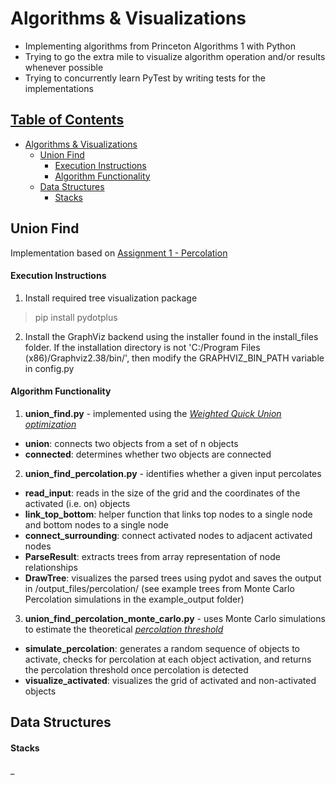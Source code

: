 # Algorithms & Visualizations

* Implementing algorithms from Princeton Algorithms 1 with Python
* Trying to go the extra mile to visualize algorithm operation and/or results whenever possible
* Trying to concurrently learn PyTest by writing tests for the implementations

## [Table of Contents](http://doctoc.herokuapp.com/)

* [Algorithms & Visualizations](#)
    * [Union Find](#)
	    * [Execution Instructions](#)
		* [Algorithm Functionality](#)
	* [Data Structures](#)
		* [Stacks](#)

## Union Find
Implementation based on [Assignment 1 - Percolation](http://coursera.cs.princeton.edu/algs4/assignments/percolation.html)
#### Execution Instructions
1. Install required tree visualization package
> pip install pydotplus
2. Install the GraphViz backend using the installer found in the install_files folder. If the installation directory is not 'C:/Program Files (x86)/Graphviz2.38/bin/', then modify the GRAPHVIZ_BIN_PATH variable in config.py
#### Algorithm Functionality
1. **union_find.py** - implemented using the [*Weighted Quick Union optimization*](https://algs4.cs.princeton.edu/code/javadoc/edu/princeton/cs/algs4/WeightedQuickUnionUF.html)
* **union**: connects two objects from a set of n objects
* **connected**: determines whether two objects are connected
2. **union_find_percolation.py** - identifies whether a given input percolates
* **read_input**: reads in the size of the grid and the coordinates of the activated (i.e. on) objects
* **link_top_bottom**: helper function that links top nodes to a single node and bottom nodes to a single node
* **connect_surrounding**: connect activated nodes to adjacent activated nodes
* **ParseResult**: extracts trees from array representation of node relationships
* **DrawTree**: visualizes the parsed trees using pydot and saves the output in /output_files/percolation/
(see example trees from Monte Carlo Percolation simulations in the example_output folder)

3. **union_find_percolation_monte_carlo.py** - uses Monte Carlo simulations to estimate the theoretical [*percolation threshold*](http://mathworld.wolfram.com/PercolationThreshold.html)
* **simulate_percolation**: generates a random sequence of objects to activate, checks for percolation at each object activation, and returns the percolation threshold once percolation is detected
* **visualize_activated**: visualizes the grid of activated and non-activated objects

## Data Structures
#### Stacks
_

